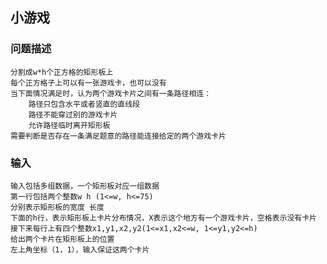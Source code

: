 ## 小游戏

### 问题描述
    分割成w*h个正方格的矩形板上
    每个正方格子上可以有一张游戏卡，也可以没有
    当下面情况满足时，认为两个游戏卡片之间有一条路径相连：
        路径只包含水平或者竖直的直线段
        路径不能穿过别的游戏卡片
        允许路径临时离开矩形板
    需要判断是否存在一条满足题意的路径能连接给定的两个游戏卡片

### 输入
    输入包括多组数据，一个矩形板对应一组数据
    第一行包括两个整数w h (1<=w, h<=75)
    分别表示矩形板的宽度 长度
    下面的h行，表示矩形板上卡片分布情况，X表示这个地方有一个游戏卡片，空格表示没有卡片
    接下来每行上有四个整数x1,y1,x2,y2(1<=x1,x2<=w, 1<=y1,y2<=h)
    给出两个卡片在矩形板上的位置
    左上角坐标（1，1），输入保证这两个卡片
